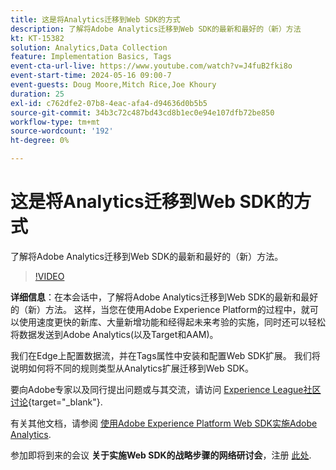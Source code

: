 ```yaml
---
title: 这是将Analytics迁移到Web SDK的方式
description: 了解将Adobe Analytics迁移到Web SDK的最新和最好的（新）方法
kt: KT-15382
solution: Analytics,Data Collection
feature: Implementation Basics, Tags
event-cta-url-live: https://www.youtube.com/watch?v=J4fuB2fki8o
event-start-time: 2024-05-16 09:00-7
event-guests: Doug Moore,Mitch Rice,Joe Khoury
duration: 25
exl-id: c762dfe2-07b8-4eac-afa4-d94636d0b5b5
source-git-commit: 34b3c72c487bd43cd8b1ec0e94e107dfb72be850
workflow-type: tm+mt
source-wordcount: '192'
ht-degree: 0%

---
```


# 这是将Analytics迁移到Web SDK的方式

了解将Adobe Analytics迁移到Web SDK的最新和最好的（新）方法。

>[!VIDEO](https://video.tv.adobe.com/v/3428791/?quality=12&learn=on)

**详细信息**：在本会话中，了解将Adobe Analytics迁移到Web SDK的最新和最好的（新）方法。 这样，当您在使用Adobe Experience Platform的过程中，就可以使用速度更快的新库、大量新增功能和经得起未来考验的实施，同时还可以轻松将数据发送到Adobe Analytics(以及Target和AAM)。

我们在Edge上配置数据流，并在Tags属性中安装和配置Web SDK扩展。 我们将说明如何将不同的规则类型从Analytics扩展迁移到Web SDK。

要向Adobe专家以及同行提出问题或与其交流，请访问 [Experience League社区讨论](https://experienceleaguecommunities.adobe.com/t5/adobe-experience-platform-data/experience-league-live-post-session-discussion-this-is-the-way/m-p/673538){target="_blank"}.

有关其他文档，请参阅 [使用Adobe Experience Platform Web SDK实施Adobe Analytics](https://experienceleague.adobe.com/en/docs/analytics/implementation/aep-edge/web-sdk/overview).

参加即将到来的会议 **关于实施Web SDK的战略步骤的网络研讨会**，注册 [此处](https://engage.adobe.com/step_by_step_guide_implement.html).
